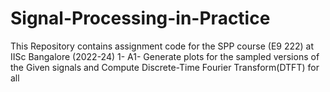 # Signal-Processing-in-Practice

This Repository contains assignment code for the SPP course (E9 222) at IISc Bangalore (2022-24)
1- A1- Generate plots for the sampled versions of the Given signals and Compute Discrete-Time Fourier Transform(DTFT) for all
